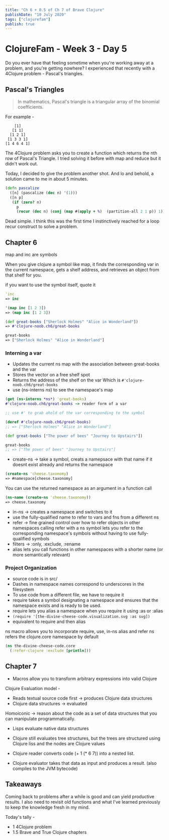 ```yaml
---
title: "Ch 6 + 0.5 of Ch 7 of Brave Clojure"
publishDate: "10 July 2020"
tags: ["clojurefam"]
publish: true
---
```


# ClojureFam - Week 3 - Day 5

Do you ever have that feeling sometime when you're working away at a problem, and you're getting nowhere? I experienced that recently with a 4Clojure problem - Pascal's triangles.

## Pascal's Triangles

> In mathematics, Pascal's triangle is a triangular array of the binomial coefficients.

For example -

```text
    [1]
   [1 1]
  [1 2 1]
 [1 3 3 1]
[1 4 6 4 1]
```

The 4Clojure problem asks you to create a function which returns the nth row of Pascal's Triangle. I tried solving it before with map and reduce but it didn't work out.

Today, I decided to give the problem another shot. And lo and behold, a solution came to me in about 5 minutes.

```clojure
(defn pascalize
  ([n] (pascalize (dec n) '(1)))
  ([n p]
   (if (zero? n)
     p
     (recur (dec n) (conj (map #(apply + %)  (partition-all 2 1 p)) 1)))))
```

Dead simple. I think this was the first time I instinctively reached for a loop recur construct to solve a problem.

## Chapter 6

map and inc are symbols

When you give clojure a symbol like map,
it finds the corresponding var in the current namespace,
gets a shelf address, and retrieves an object from that
shelf for you.

if you want to use the symbol itself, quote it

```clojure
'inc
=> inc

'(map inc [1 2 3])
=> (map inc [1 2 3])

(def great-books ["Sherlock Holmes" "Alice in Wonderland"])
=> #'clojure-noob.ch6/great-books

great-books
=> ["Sherlock Holmes" "Alice in Wonderland"]
```

### Interning a var

- Updates the current ns map with the association between great-books and the var
- Stores the vector on a free shelf spot
- Returns the address of the shelf on the var Which is `#'clojure-noob.ch6/great-books`
- use (ns-interns _ns_) to see the namespace's map

```clojure
(get (ns-interns *ns*) 'great-books)
#'clojure-noob.ch6/great-books -> reader form of a var

;; use #' to grab ahold of the var corresponding to the symbol

(deref #'clojure-noob.ch6/great-books)
;; => ["Sherlock Holmes" "Alice in Wonderland"]

(def great-books ["The power of bees" "Journey to Upstairs"])

great-books
;; => ["The power of bees" "Journey to Upstairs"]
```

- create-ns -> take a symbol, creats a namepsace with that name if it doesnt exist already and returns the namespace

```clojure
(create-ns 'cheese.taxonomy)
=> #namespace[cheese.taxonomy]
```

You can use the returned namespace as an argument in a function call

```clojure
(ns-name (create-ns 'cheese.taxonomy))
=> cheese.taxonomy
```

- in-ns -> creates a namespace and switches to it
- use the fully-qualified name to refer to vars and fns from a different ns
- refer -> fine grained control over how to refer objects in other namespaces
  calling refer with a ns symbol lets you refer to the corresponding namespace's symbols without having to use fully-qualified symbols
- filters -> :only, :exclude, :rename
- alias lets you call functions in other namespaces with a shorter name (or more semantically relevant)

### Project Organization

- source code is in src/
- Dashes in namespace names correspond to underscores in the filesystem
- To use code from a different file, we have to require it
- require takes a symbol designating a namespace and ensures that the namespace exists and is ready to be used.
- require lets you alias a namespace when you require it using :as or :alias
- `(require '[the-divine-cheese-code.visualization.svg :as svg])`
- equivalent to require and then alias

ns macro allows you to incorporate require, use, in-ns alias and refer
ns refers the clojure.core namespace by default

```clojure
(ns the-divine-cheese-code.core
  (:refer-clojure :exclude [println]))
```

## Chapter 7

- Macros allow you to transform arbitrary expressions into valid Clojure

Clojure Evaluation model -

- Reads textual source code first -> produces Clojure data structures
- Clojure data structures -> evaluated

Homoiconic -> reason about the code as a set of data structures that you can manipulate programmatically.

- Lisps evaluate native data structures
- Clojure still evaluates tree structures, but the trees are structured using Clojure liss and the nodes are Clojure values

- Clojure reader converts code (+ 1 (\* 6 7)) into a nested list.
- Clojure evaluator takes that data as input and produces a result. (also compiles to the JVM bytecode)

## Takeaways

Coming back to problems after a while is good and can yield productive results.
I also need to revisit old functions and what I've learned previously to keep the knowledge fresh in my mind.

Today's tally -

- 1 4Clojure problem
- 1.5 Brave and True Clojure chapters
